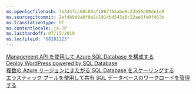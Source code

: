```yaml
---
ms.openlocfilehash: 7b344fcc60c89af1867f65abe8c22e56d00de1d8
ms.sourcegitcommit: 2efdb9d8a8f8a2c1914bd545a8c22ae6fe0f463b
ms.translationtype: HT
ms.contentlocale: ja-JP
ms.lasthandoff: 07/15/2019
ms.locfileid: "68281123"
---
```

[Management API を使用して Azure SQL Database を構成する][1]   
[Deploy WordPress powered by SQL Database][4]   
[複数の Azure リージョンにまたがる SQL Database をスケーリングする][2]   
[エラスティック プールを使用して共有 SQL データベースのワークロードを管理する][3]

[1]: https://github.com/Azure-Samples/sql-database-java-manage-db
[2]: https://github.com/Azure-Samples/sql-database-java-manage-sql-databases-across-regions
[3]: ../java-sdk-manage-sql-elastic-pools.md
[4]: https://github.com/Azure-Samples/app-service-java-manage-data-connections-for-web-apps
